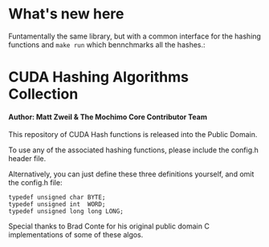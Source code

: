 
# What's new here
Funtamentally the same library, but with a common interface for the hashing functions and `make run` which bennchmarks all the hashes.:


# CUDA Hashing Algorithms Collection
#### Author: Matt Zweil & The Mochimo Core Contributor Team

This repository of CUDA Hash functions is released into the Public Domain.

To use any of the associated hashing functions, please include the config.h header file.

Alternatively, you can just define these three definitions yourself, and omit the config.h file:

```
typedef unsigned char BYTE;
typedef unsigned int  WORD;
typedef unsigned long long LONG;
```

Special thanks to Brad Conte for his original public domain C implementations of some of these algos.
